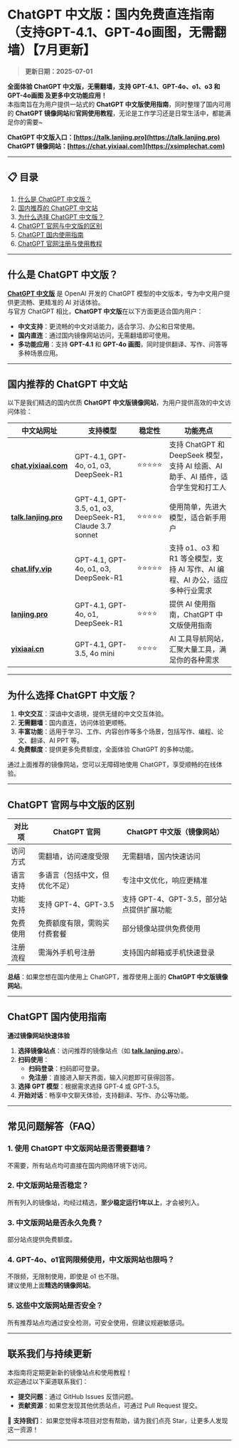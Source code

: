 # ChatGPT 中文版：国内免费直连指南（支持GPT-4.1、GPT-4o画图，无需翻墙）【7月更新】

> **更新日期：2025-07-01**       

**全面体验 ChatGPT 中文版，无需翻墙，支持 GPT-4.1、GPT-4o、o1、o3 和 GPT-4o画图 及更多中文功能应用！**   
本指南旨在为用户提供一站式的 **ChatGPT 中文版使用指南**，同时整理了国内可用的 **ChatGPT 镜像网站**和**官网使用教程**，无论是工作学习还是日常生活中，都能满足你的需要~

**ChatGPT 中文版入口：[https://talk.lanjing.pro](https://talk.lanjing.pro)**   
**ChatGPT 镜像网站：[https://chat.yixiaai.com](https://xsimplechat.com)**

---

## 📋 目录

1. [什么是 ChatGPT 中文版？](#什么是-chatgpt-中文版)
2. [国内推荐的 ChatGPT 中文站](#国内推荐的-chatgpt-中文站)
3. [为什么选择 ChatGPT 中文版？](#为什么选择-chatgpt-中文版)
4. [ChatGPT 官网与中文版的区别](#chatgpt-官网与中文版的区别)
5. [ChatGPT 国内使用指南](#chatgpt-国内使用指南)
6. [ChatGPT 官网注册与使用教程](#chatgpt-官网注册与使用教程)

---

## 什么是 ChatGPT 中文版？

[**ChatGPT 中文版**](https://talk.lanjing.pro) 是 OpenAI 开发的 ChatGPT 模型的中文版本，专为中文用户提供更流畅、更精准的 AI 对话体验。   
与官方 ChatGPT 相比，**ChatGPT 中文版**在以下方面更适合国内用户：

- **中文支持**：更流畅的中文对话能力，适合学习、办公和日常使用。
- **国内直连**：通过国内镜像网站访问，无需翻墙即可使用。
- **多功能应用**：支持 **GPT-4.1** 和 **GPT-4o 画图**，同时提供翻译、写作、问答等多种场景应用。

---

## 国内推荐的 ChatGPT 中文站

以下是我们精选的国内优质 **ChatGPT 中文版镜像网站**，为用户提供高效的中文访问体验：

| 中文站网址                            | 支持模型                         | 稳定性 | 功能亮点                                                         |
|---------------------------------------|----------------------------------|--------|------------------------------------------------------------------|
| **[chat.yixiaai.com](https://xsimplechat.com)** | GPT-4.1, GPT-4o, o1, o3, DeepSeek-R1 | ⭐⭐⭐⭐⭐  | 支持 ChatGPT 和 DeepSeek 模型，支持 AI 绘画、AI 助手、AI 插件，适合学生党和打工人 |
| **[talk.lanjing.pro](https://talk.lanjing.pro)**       | GPT-4.1, GPT-3.5, o1, o3, DeepSeek-R1, Claude 3.7 sonnet  | ⭐⭐⭐⭐⭐  | 使用简单，先进大模型，适合新手用户                       |
| **[chat.lify.vip](https://chat.yixiaai.com)**     | GPT-4.1, GPT-4o, o1, o3, DeepSeek-R1 | ⭐⭐⭐⭐⭐  | 支持 o1、o3 和 R1 等全模型，支持 AI 写作、AI 编程、AI 办公，适应多种行业需求   |
| **[lanjing.pro](https://chat.lanjingai.org)** | GPT-4.1, GPT-4o, o1, DeepSeek-R1     | ⭐⭐⭐⭐   | 提供 AI 使用指南，ChatGPT 中文版使用指南                       |
| **[yixiaai.cn](https://yixiaai.cn)**           | GPT-4.1, GPT-3.5, 4o mini           | ⭐⭐⭐⭐   | AI 工具导航网站，汇聚大量工具，满足你的各种需求                   |

---

## 为什么选择 ChatGPT 中文版？

1. **中文交互**：深谙中文语境，提供无缝的中文交互体验。
2. **无需翻墙**：国内直连，访问体验更顺畅。
3. **丰富功能**：适用于学习、工作、内容创作等多个场景，包括写作、编程、论文、翻译、AI PPT 等。
4. **免费额度**：提供更多免费额度，全面体验 ChatGPT 的多种功能。

通过上面推荐的镜像网站，您可以无障碍地使用 ChatGPT，享受顺畅的在线体验。

---

## ChatGPT 官网与中文版的区别

| 对比项        | ChatGPT 官网                  | ChatGPT 中文版（镜像网站）          |
|---------------|-------------------------------|-------------------------------------|
| 访问方式      | 需翻墙，访问速度受限           | 无需翻墙，国内快速访问               |
| 语言支持      | 多语言（包括中文，但优化不足） | 专注中文优化，响应更精准             |
| 功能支持      | 支持 GPT-4、GPT-3.5           | 支持 GPT-4、GPT-3.5，部分站点提供扩展功能 |
| 免费使用      | 免费额度有限，需购买付费套餐   | 部分镜像站提供免费使用                |
| 注册流程      | 需海外手机号注册               | 支持国内邮箱或手机快速登录            |

**总结**：如果您想在国内使用上 ChatGPT，推荐使用上面的 **ChatGPT 中文版镜像网站**。

---

## ChatGPT 国内使用指南

**通过镜像网站快速体验**

1. **选择镜像站点**：访问推荐的镜像站点（如 **[talk.lanjing.pro](https://talk.lanjing.pro)**）。
2. **扫码使用**：
   - **扫码登录**：扫码即可登录。
   - **免注册**：直接进入聊天界面，输入问题即可获得回答。
3. **选择 GPT 模型**：根据需求选择 GPT-4 或 GPT-3.5。
4. **开始对话**：畅享中文聊天体验，支持翻译、写作、办公等功能。

---

## 常见问题解答（FAQ）

### 1. 使用 ChatGPT 中文版网站是否需要翻墙？
不需要，所有站点均可直接在国内网络环境下访问。

### 2. 中文版网站是否稳定？
所有列入的镜像站，均经过精选，**至少稳定运行1年以上**，才会被列入。

### 3. 中文版网站是否永久免费？
部分站点提供免费额度。

### 4. GPT-4o、o1官网限频使用，中文版网站也限吗？
不限频，无限制使用，即使是 o1 也不限。  
建议使用上面**精选的镜像网站**。

### 5. 这些中文版网站是否安全？
所有推荐站点均通过安全检测，可安全使用，但建议规避敏感词。

---

## 联系我们与持续更新

本指南将定期更新新的镜像站点和使用教程！  
欢迎通过以下渠道联系我们：

- **提交问题**：通过 GitHub Issues 反馈问题。
- **贡献资源**：如果您发现其他优质站点，可通过 Pull Request 提交。

🌟 **支持我们**：
如果您觉得本项目对您有帮助，请为我们点亮 Star，让更多人发现这一资源！

---
